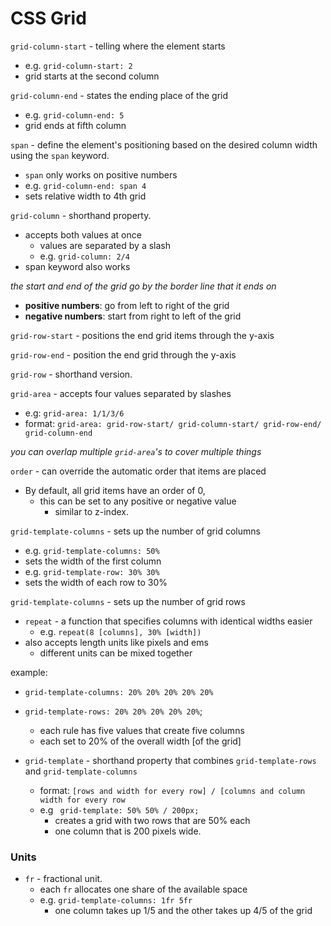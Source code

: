 # CSS Grid

`grid-column-start` - telling  where the element starts
  - e.g. `grid-column-start: 2`
  - grid starts at the second column

`grid-column-end` - states the ending place of the grid
  - e.g. `grid-column-end: 5`
  - grid ends at fifth column

`span` - define the element's positioning based on the desired column width using the `span` keyword.
  - `span` only works on positive numbers
  - e.g. `grid-column-end: span 4`
  - sets relative width to 4th grid

`grid-column` - shorthand property.
  - accepts both values at once
    - values are separated by a slash 
    - e.g. `grid-column: 2/4`
  - span keyword also works

*the start and end of the grid go by the border line that it ends on*

  - **positive numbers**: go from left to right of the grid
  - **negative numbers**: start from right to left of the grid

`grid-row-start` - positions the end grid items through the y-axis

`grid-row-end` - position the end grid through the y-axis

`grid-row` - shorthand version.

`grid-area` - accepts four values separated by slashes
  - e.g: `grid-area: 1/1/3/6`
  - format: `grid-area: grid-row-start/ grid-column-start/ grid-row-end/ grid-column-end`

  *you can overlap multiple `grid-area`'s to cover multiple things*

`order` - can override the automatic order that items are placed
  - By default, all grid items have an order of 0, 
    - this can be set to any positive or negative value 
      - similar to z-index.

`grid-template-columns` - sets up the number of grid columns
  - e.g. `grid-template-columns: 50%`
  - sets the width of the first column
  - e.g. `grid-template-row: 30% 30%`
  - sets the width of each row to 30%

`grid-template-columns` - sets up the number of grid rows 
  - `repeat` - a function that specifies columns with identical widths easier
    - e.g. `repeat(8 [columns], 30% [width])`
  - also accepts length units like pixels and ems
    - different units can be mixed together

example: 

 - `grid-template-columns: 20% 20% 20% 20% 20%`
 - `grid-template-rows: 20% 20% 20% 20% 20%`; 
    - each rule has five values that create five columns
    - each set to 20% of the overall width [of the grid]

  - ```grid-template``` - shorthand property that combines `grid-template-rows` and `grid-template-columns`
    - format: `[rows and width for every row] / [columns and column width for every row`
    - e.g ` grid-template: 50% 50% / 200px;`
      - creates a grid with two rows that are 50% each
      - one column that is 200 pixels wide.

### Units
  - `fr` - fractional unit.
    - each `fr` allocates one share of the available space
    - e.g. `grid-template-columns: 1fr 5fr`
      - one column takes up 1/5 and the other takes up 4/5 of the grid 

